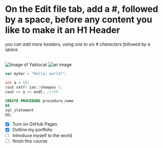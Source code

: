 # On the Edit file tab, add a #, followed by a space, before any content you like to make it an H1 Header
###### you can add more headers, using one to six # characters followed by a space.


![Image of Yaktocat](https://octodex.github.com/images/yaktocat.png)
![an image](https://octodex.github.com/images/saritocat.png)


``` javascript
var myVar = "Hello, world!";
```

``` c++
int a = 59;
cout.setf( ios::showpos );
cout << a << endl; //+59
```

``` sql
CREATE PROCEDURE procedure_name
AS
sql_statement
GO;
```
- [x] Turn on GitHub Pages
- [x] Outline my portfolio
- [ ] Introduce myself to the world
- [ ] finish this course